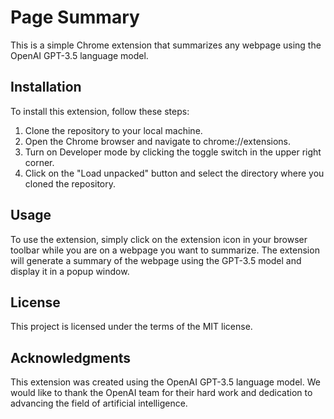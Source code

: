 # Page Summary

This is a simple Chrome extension that summarizes any webpage using the OpenAI GPT-3.5 language model.


## Installation

To install this extension, follow these steps:

1. Clone the repository to your local machine.
2. Open the Chrome browser and navigate to chrome://extensions.
3. Turn on Developer mode by clicking the toggle switch in the upper right corner.
4. Click on the "Load unpacked" button and select the directory where you cloned the repository.

## Usage

To use the extension, simply click on the extension icon in your browser toolbar while you are on a webpage you want to summarize. The extension will generate a summary of the webpage using the GPT-3.5 model and display it in a popup window.

## License

This project is licensed under the terms of the MIT license.

## Acknowledgments

This extension was created using the OpenAI GPT-3.5 language model. We would like to thank the OpenAI team for their hard work and dedication to advancing the field of artificial intelligence.

